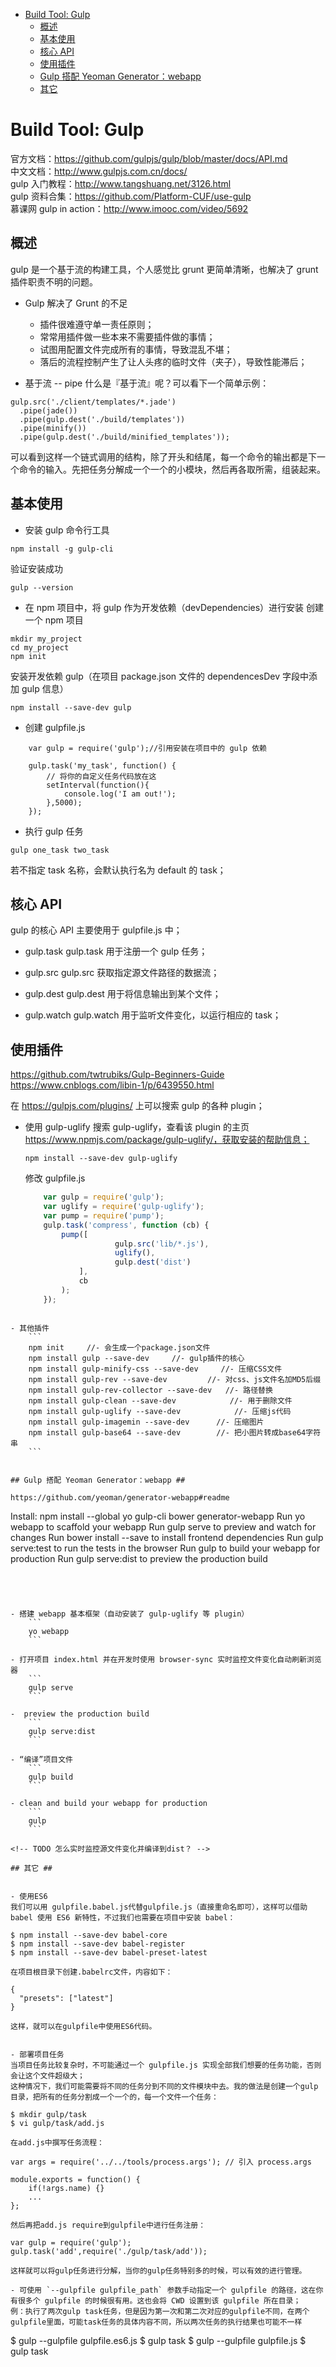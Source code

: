 

<!-- toc -->

* [Build Tool: Gulp](#build-tool-gulp)
  * [概述](#概述)
  * [基本使用](#基本使用)
  * [核心 API](#核心-api)
  * [使用插件](#使用插件)
  * [Gulp 搭配 Yeoman Generator：webapp](#gulp-搭配-yeoman-generatorwebapp)
  * [其它](#其它)

<!-- toc stop -->


# Build Tool: Gulp #
官方文档：https://github.com/gulpjs/gulp/blob/master/docs/API.md   
中文文档：http://www.gulpjs.com.cn/docs/    
gulp 入门教程：http://www.tangshuang.net/3126.html   
gulp 资料合集：https://github.com/Platform-CUF/use-gulp   
慕课网 gulp in action：http://www.imooc.com/video/5692   

## 概述 ##

gulp 是一个基于流的构建工具，个人感觉比 grunt 更简单清晰，也解决了 grunt 插件职责不明的问题。

- Gulp 解决了 Grunt 的不足
	- 插件很难遵守单一责任原则；
	- 常常用插件做一些本来不需要插件做的事情；
	- 试图用配置文件完成所有的事情，导致混乱不堪；
	- 落后的流程控制产生了让人头疼的临时文件（夹子），导致性能滞后；

- 基于流 -- pipe
什么是『基于流』呢？可以看下一个简单示例：
```
gulp.src('./client/templates/*.jade')
  .pipe(jade())
  .pipe(gulp.dest('./build/templates'))
  .pipe(minify())
  .pipe(gulp.dest('./build/minified_templates'));
```
可以看到这样一个链式调用的结构，除了开头和结尾，每一个命令的输出都是下一个命令的输入。先把任务分解成一个一个的小模块，然后再各取所需，组装起来。



## 基本使用 ##

- 安装 gulp 命令行工具
```
npm install -g gulp-cli 
```
验证安装成功
```
gulp --version
```

- 在 npm 项目中，将 gulp 作为开发依赖（devDependencies）进行安装
创建一个 npm 项目
```
mkdir my_project
cd my_project
npm init
```
安装开发依赖 gulp（在项目 package.json 文件的 dependencesDev 字段中添加 gulp 信息） 
```
npm install --save-dev gulp
```

- 创建 gulpfile.js
```
	var gulp = require('gulp');//引用安装在项目中的 gulp 依赖
	
	gulp.task('my_task', function() {
		// 将你的自定义任务代码放在这
		setInterval(function(){
			console.log('I am out!');
		},5000);
	});
```


- 执行 gulp 任务
```
gulp one_task two_task
```
若不指定 task 名称，会默认执行名为 default 的 task；




## 核心 API ##
gulp 的核心 API 主要使用于 gulpfile.js 中；


- gulp.task 
gulp.task 用于注册一个 gulp 任务；




- gulp.src 
gulp.src 获取指定源文件路径的数据流；




- gulp.dest 
gulp.dest 用于将信息输出到某个文件；




- gulp.watch
gulp.watch 用于监听文件变化，以运行相应的 task；




## 使用插件 ##
https://github.com/twtrubiks/Gulp-Beginners-Guide   
https://www.cnblogs.com/libin-1/p/6439550.html   


在 https://gulpjs.com/plugins/ 上可以搜索 gulp 的各种 plugin；

- 使用 gulp-uglify
	搜索 gulp-uglify，查看该 plugin 的主页 https://www.npmjs.com/package/gulp-uglify/，获取安装的帮助信息；   
	```
	npm install --save-dev gulp-uglify
	```
	修改 gulpfile.js
	```javascript
		var gulp = require('gulp');
		var uglify = require('gulp-uglify');
		var pump = require('pump');
		gulp.task('compress', function (cb) {
			pump([
						gulp.src('lib/*.js'),
						uglify(),
						gulp.dest('dist')
				],
				cb
			);
		});
```

- 其他插件
	```
	npm init     //- 会生成一个package.json文件
	npm install gulp --save-dev     //- gulp插件的核心
	npm install gulp-minify-css --save-dev     //- 压缩CSS文件
	npm install gulp-rev --save-dev         //- 对css、js文件名加MD5后缀
	npm install gulp-rev-collector --save-dev   //- 路径替换
	npm install gulp-clean --save-dev            //- 用于删除文件
	npm install gulp-uglify --save-dev            //- 压缩js代码
	npm install gulp-imagemin --save-dev      //- 压缩图片
	npm install gulp-base64 --save-dev        //- 把小图片转成base64字符串
	```


## Gulp 搭配 Yeoman Generator：webapp ##

https://github.com/yeoman/generator-webapp#readme

```
Install: npm install --global yo gulp-cli bower generator-webapp
Run yo webapp to scaffold your webapp
Run gulp serve to preview and watch for changes
Run bower install --save <package> to install frontend dependencies
Run gulp serve:test to run the tests in the browser
Run gulp to build your webapp for production
Run gulp serve:dist to preview the production build
```




- 搭建 webapp 基本框架（自动安装了 gulp-uglify 等 plugin）
	```
	yo webapp
	```

- 打开项目 index.html 并在开发时使用 browser-sync 实时监控文件变化自动刷新浏览器
	```
	gulp serve
	```

-  preview the production build
	```
	gulp serve:dist
	```

- “编译”项目文件
	```
	gulp build
	```

- clean and build your webapp for production
	```
	gulp
	```

<!-- TODO 怎么实时监控源文件变化并编译到dist？ -->

## 其它 ##


- 使用ES6
我们可以用 gulpfile.babel.js代替gulpfile.js（直接重命名即可），这样可以借助 babel 使用 ES6 新特性，不过我们也需要在项目中安装 babel：
```
	$ npm install --save-dev babel-core
	$ npm install --save-dev babel-register
	$ npm install --save-dev babel-preset-latest
```
在项目根目录下创建.babelrc文件，内容如下：
```
	{
	  "presets": ["latest"]
	}
```
这样，就可以在gulpfile中使用ES6代码。


- 部署项目任务
当项目任务比较复杂时，不可能通过一个 gulpfile.js 实现全部我们想要的任务功能，否则会让这个文件超级大；   
这种情况下，我们可能需要将不同的任务分到不同的文件模块中去。我的做法是创建一个gulp目录，把所有的任务分割成一个一个的，每一个文件一个任务：
```
	$ mkdir gulp/task
	$ vi gulp/task/add.js
```
在add.js中撰写任务流程：
```
	var args = require('../../tools/process.args'); // 引入 process.args
	
	module.exports = function() {
	    if(!args.name) {}
	    ...
	};
```
然后再把add.js require到gulpfile中进行任务注册：
```
	var gulp = require('gulp');
	gulp.task('add',require('./gulp/task/add'));
```
这样就可以将gulp任务进行分解，当你的gulp任务特别多的时候，可以有效的进行管理。

- 可使用 `--gulpfile gulpfile_path` 参数手动指定一个 gulpfile 的路径，这在你有很多个 gulpfile 的时候很有用。这也会将 CWD 设置到该 gulpfile 所在目录；   
例：执行了两次gulp task任务，但是因为第一次和第二次对应的gulpfile不同，在两个gulpfile里面，可能task任务的具体内容不同，所以两次任务的执行结果也可能不一样
```
$ gulp --gulpfile gulpfile.es6.js
$ gulp task
$ gulp --gulpfile gulpfile.js
$ gulp task
```